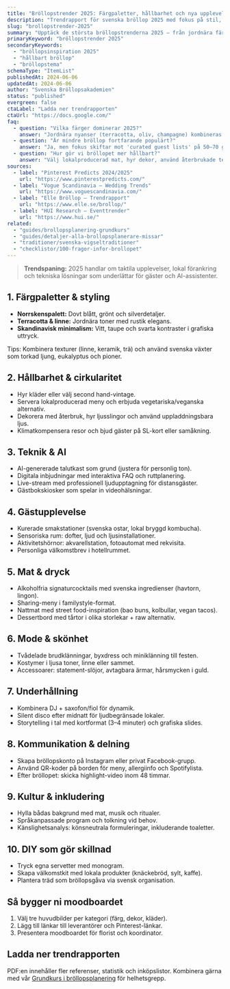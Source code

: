 ```yaml
---
title: "Bröllopstrender 2025: Färgpaletter, hållbarhet och nya upplevelser"
description: "Trendrapport för svenska bröllop 2025 med fokus på stil, hållbarhet och teknik."
slug: "brollopstrender-2025"
summary: "Upptäck de största bröllopstrenderna 2025 – från jordnära färger till AI-drivna tal och interaktiva gästmöten."
primaryKeyword: "bröllopstrender 2025"
secondaryKeywords:
  - "bröllopsinspiration 2025"
  - "hållbart bröllop"
  - "bröllopstema"
schemaType: "ItemList"
publishedAt: 2024-06-06
updatedAt: 2024-06-06
author: "Svenska Bröllopsakademien"
status: "published"
evergreen: false
ctaLabel: "Ladda ner trendrapporten"
ctaUrl: "https://docs.google.com/"
faq:
  - question: "Vilka färger dominerar 2025?"
    answer: "Jordnära nyanser (terracotta, oliv, champagne) kombineras med blå accenter inspirerade av skandinaviska kustmiljöer."
  - question: "Är mindre bröllop fortfarande populärt?"
    answer: "Ja, men fokus skiftar mot 'curated guest lists' på 50–70 gäster med mer skräddarsydda upplevelser."
  - question: "Hur gör vi bröllopet mer hållbart?"
    answer: "Välj lokalproducerad mat, hyr dekor, använd återbrukade textilier och klimatkompensera resor."
sources:
  - label: "Pinterest Predicts 2024/2025"
    url: "https://www.pinterestpredicts.com/"
  - label: "Vogue Scandinavia – Wedding Trends"
    url: "https://www.voguescandinavia.com/"
  - label: "Elle Bröllop – Trendrapport"
    url: "https://www.elle.se/brollop/"
  - label: "HUI Research – Eventtrender"
    url: "https://www.hui.se/"
related:
  - "guides/brollopsplanering-grundkurs"
  - "guides/detaljer-alla-brollopsplanerare-missar"
  - "traditioner/svenska-vigseltraditioner"
  - "checklistor/100-fragor-infor-brollopet"
---
```


> **Trendspaning:** 2025 handlar om taktila upplevelser, lokal förankring och tekniska lösningar som underlättar för gäster och AI-assistenter.

## 1. Färgpaletter & styling

- **Norrskenspalett:** Dovt blått, grönt och silverdetaljer.
- **Terracotta & linne:** Jordnära toner med rustik elegans.
- **Skandinavisk minimalism:** Vitt, taupe och svarta kontraster i grafiska uttryck.

Tips: Kombinera texturer (linne, keramik, trä) och använd svenska växter som torkad ljung, eukalyptus och pioner.

## 2. Hållbarhet & cirkularitet

- Hyr kläder eller välj second hand-vintage.
- Servera lokalproducerad meny och erbjuda vegetariska/veganska alternativ.
- Dekorera med återbruk, hyr ljusslingor och använd uppladdningsbara ljus.
- Klimatkompensera resor och bjud gäster på SL-kort eller samåkning.

## 3. Teknik & AI

- AI-genererade talutkast som grund (justera för personlig ton).
- Digitala inbjudningar med interaktiva FAQ och ruttplanering.
- Live-stream med professionell ljudupptagning för distansgäster.
- Gästbokskiosker som spelar in videohälsningar.

## 4. Gästupplevelse

- Kurerade smakstationer (svenska ostar, lokal bryggd kombucha).
- Sensoriska rum: dofter, ljud och ljusinstallationer.
- Aktivitetshörnor: akvarellstation, fotoautomat med rekvisita.
- Personliga välkomstbrev i hotellrummet.

## 5. Mat & dryck

- Alkoholfria signaturcocktails med svenska ingredienser (havtorn, lingon).
- Sharing-meny i familystyle-format.
- Nattmat med street food-inspiration (bao buns, kolbullar, vegan tacos).
- Dessertbord med tårtor i olika storlekar + raw alternativ.

## 6. Mode & skönhet

- Tvådelade brudklänningar, byxdress och miniklänning till festen.
- Kostymer i ljusa toner, linne eller sammet.
- Accessoarer: statement-slöjor, avtagbara ärmar, hårsmycken i guld.

## 7. Underhållning

- Kombinera DJ + saxofon/fiol för dynamik.
- Silent disco efter midnatt för ljudbegränsade lokaler.
- Storytelling i tal med kortformat (3–4 minuter) och grafiska slides.

## 8. Kommunikation & delning

- Skapa bröllopskonto på Instagram eller privat Facebook-grupp.
- Använd QR-koder på borden för meny, allergiinfo och Spotifylista.
- Efter bröllopet: skicka highlight-video inom 48 timmar.

## 9. Kultur & inkludering

- Hylla bådas bakgrund med mat, musik och ritualer.
- Språkanpassade program och tolkning vid behov.
- Känslighetsanalys: könsneutrala formuleringar, inkluderande toaletter.

## 10. DIY som gör skillnad

- Tryck egna servetter med monogram.
- Skapa välkomstkit med lokala produkter (knäckebröd, sylt, kaffe).
- Plantera träd som bröllopsgåva via svensk organisation.

## Så bygger ni moodboardet

1. Välj tre huvudbilder per kategori (färg, dekor, kläder).
2. Lägg till länkar till leverantörer och Pinterest-länkar.
3. Presentera moodboardet för florist och koordinator.

## Ladda ner trendrapporten

PDF:en innehåller fler referenser, statistik och inköpslistor. Kombinera gärna med vår [Grundkurs i bröllopsplanering](/guides/brollopsplanering-grundkurs/) för helhetsgrepp.
